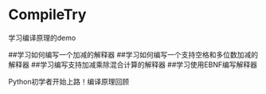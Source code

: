 # CompileTry
学习编译原理的demo

##学习如何编写一个加减的解释器
##学习如何编写一个支持空格和多位数加减的解释器
##学习编写支持加减乘除混合计算的解释器
##学习使用EBNF编写解释器

Python初学者开始上路！编译原理回顾
